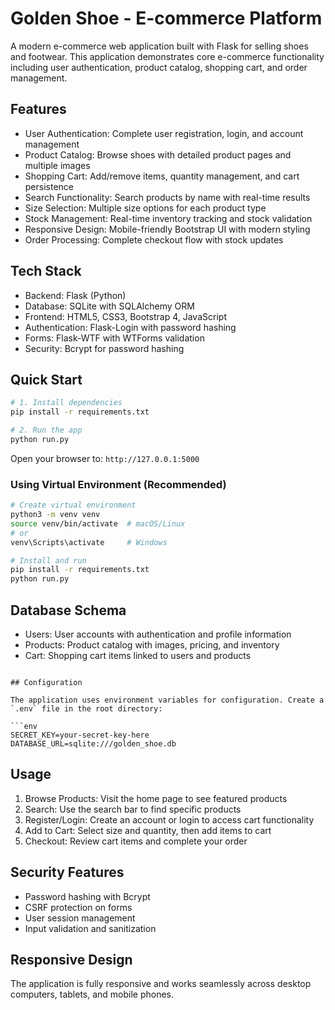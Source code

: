 # Golden Shoe - E-commerce Platform

A modern e-commerce web application built with Flask for selling shoes and footwear. This application demonstrates core e-commerce functionality including user authentication, product catalog, shopping cart, and order management.

## Features

- User Authentication: Complete user registration, login, and account management
- Product Catalog: Browse shoes with detailed product pages and multiple images
- Shopping Cart: Add/remove items, quantity management, and cart persistence
- Search Functionality: Search products by name with real-time results
- Size Selection: Multiple size options for each product type
- Stock Management: Real-time inventory tracking and stock validation
- Responsive Design: Mobile-friendly Bootstrap UI with modern styling
- Order Processing: Complete checkout flow with stock updates

## Tech Stack

- Backend: Flask (Python)
- Database: SQLite with SQLAlchemy ORM
- Frontend: HTML5, CSS3, Bootstrap 4, JavaScript
- Authentication: Flask-Login with password hashing
- Forms: Flask-WTF with WTForms validation
- Security: Bcrypt for password hashing

## Quick Start

```bash
# 1. Install dependencies
pip install -r requirements.txt

# 2. Run the app
python run.py
```

Open your browser to: `http://127.0.0.1:5000`

### Using Virtual Environment (Recommended)

```bash
# Create virtual environment
python3 -m venv venv
source venv/bin/activate  # macOS/Linux
# or
venv\Scripts\activate     # Windows

# Install and run
pip install -r requirements.txt
python run.py
```

## Database Schema

- Users: User accounts with authentication and profile information
- Products: Product catalog with images, pricing, and inventory
- Cart: Shopping cart items linked to users and products
```

## Configuration

The application uses environment variables for configuration. Create a `.env` file in the root directory:

```env
SECRET_KEY=your-secret-key-here
DATABASE_URL=sqlite:///golden_shoe.db
```

## Usage

1. Browse Products: Visit the home page to see featured products
2. Search: Use the search bar to find specific products
3. Register/Login: Create an account or login to access cart functionality
4. Add to Cart: Select size and quantity, then add items to cart
5. Checkout: Review cart items and complete your order

## Security Features

- Password hashing with Bcrypt
- CSRF protection on forms
- User session management
- Input validation and sanitization

## Responsive Design

The application is fully responsive and works seamlessly across desktop computers, tablets, and mobile phones.
